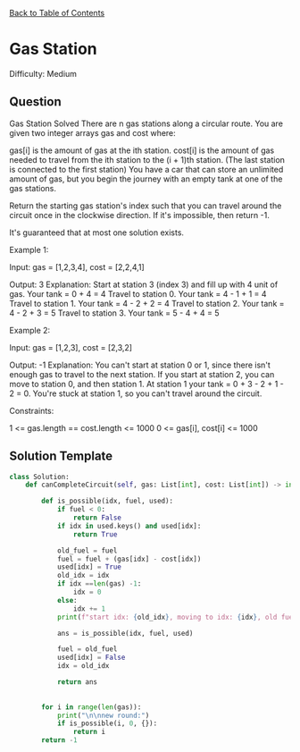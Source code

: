 [Back to Table of Contents](../README.md)

# Gas Station
Difficulty: Medium

## Question
Gas Station
Solved 
There are n gas stations along a circular route. You are given two integer arrays gas and cost where:

gas[i] is the amount of gas at the ith station.
cost[i] is the amount of gas needed to travel from the ith station to the (i + 1)th station. (The last station is connected to the first station)
You have a car that can store an unlimited amount of gas, but you begin the journey with an empty tank at one of the gas stations.

Return the starting gas station's index such that you can travel around the circuit once in the clockwise direction. If it's impossible, then return -1.

It's guaranteed that at most one solution exists.

Example 1:

Input: gas = [1,2,3,4], cost = [2,2,4,1]

Output: 3
Explanation: Start at station 3 (index 3) and fill up with 4 unit of gas. Your tank = 0 + 4 = 4
Travel to station 0. Your tank = 4 - 1 + 1 = 4
Travel to station 1. Your tank = 4 - 2 + 2 = 4
Travel to station 2. Your tank = 4 - 2 + 3 = 5
Travel to station 3. Your tank = 5 - 4 + 4 = 5

Example 2:

Input: gas = [1,2,3], cost = [2,3,2]

Output: -1
Explanation:
You can't start at station 0 or 1, since there isn't enough gas to travel to the next station.
If you start at station 2, you can move to station 0, and then station 1.
At station 1 your tank = 0 + 3 - 2 + 1 - 2 = 0.
You're stuck at station 1, so you can't travel around the circuit.

Constraints:

1 <= gas.length == cost.length <= 1000
0 <= gas[i], cost[i] <= 1000

## Solution Template
```python
class Solution:
    def canCompleteCircuit(self, gas: List[int], cost: List[int]) -> int:

        def is_possible(idx, fuel, used):
            if fuel < 0:
                return False
            if idx in used.keys() and used[idx]:
                return True

            old_fuel = fuel
            fuel = fuel + (gas[idx] - cost[idx])
            used[idx] = True
            old_idx = idx
            if idx ==len(gas) -1:
                idx = 0
            else:
                idx += 1
            print(f"start idx: {old_idx}, moving to idx: {idx}, old fuel: {old_fuel}, with this much fuel left at destination: {fuel}")

            ans = is_possible(idx, fuel, used)

            fuel = old_fuel
            used[idx] = False
            idx = old_idx

            return ans
            
        
        for i in range(len(gas)):
            print("\n\nnew round:")
            if is_possible(i, 0, {}):
                return i
        return -1
```
